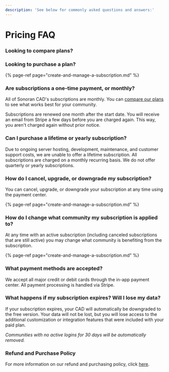```yaml
---
description: 'See below for commonly asked questions and answers:'
---
```


# Pricing FAQ

### Looking to compare plans?

### Looking to purchase a plan?

{% page-ref page="create-and-manage-a-subscription.md" %}

### Are subscriptions a one-time payment, or monthly?

All of Sonoran CAD's subscriptions are monthly. You can [compare our plans](https://app.sonorancad.com/#/pricing) to see what works best for your community.  
  
Subscriptions are renewed one month after the start date. You will receive an email from Stripe a few days before you are charged again. This way, you aren't charged again without prior notice.

### Can I purchase a lifetime or yearly subscription?

Due to ongoing server hosting, development, maintenance, and customer support costs, we are unable to offer a lifetime subscription. All subscriptions are charged on a monthly recurring basis. We do not offer quarterly or yearly subscriptions.

### How do I cancel, upgrade, or downgrade my subscription?

You can cancel, upgrade, or downgrade your subscription at any time using the payment center.  


{% page-ref page="create-and-manage-a-subscription.md" %}

### How do I change what community my subscription is applied to?

At any time with an active subscription \(including canceled subscriptions that are still active\) you may change what community is benefiting from the subscription.

{% page-ref page="create-and-manage-a-subscription.md" %}

### What payment methods are accepted?

We accept all major credit or debit cards through the in-app payment center. All payment processing is handled via Stripe.

### What happens if my subscription expires? Will I lose my data?

If your subscription expires, your CAD will automatically be downgraded to the free version. Your data will not be lost, but you will lose access to the additional customization or integration features that were included with your paid plan.

_Communities with no active logins for 30 days will be automatically removed._

### Refund and Purchase Policy

For more information on our refund and purchasing policy, click [here](../../other/policy/refund-and-purchase-policy.md).


